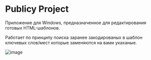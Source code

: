 # Publicy Project

Приложение для Windows, предназначенное для редактирования готовых HTML-шаблонов. 

Работает по принципу поиска заранее закодированых в шаблон ключевых слов/мест которые заменяются на вами укаханые.

![image](https://github.com/Dezmond152/Publicy-Project/assets/136612118/4d80a36b-dd6b-4869-b28e-0e0f0be33f23)

